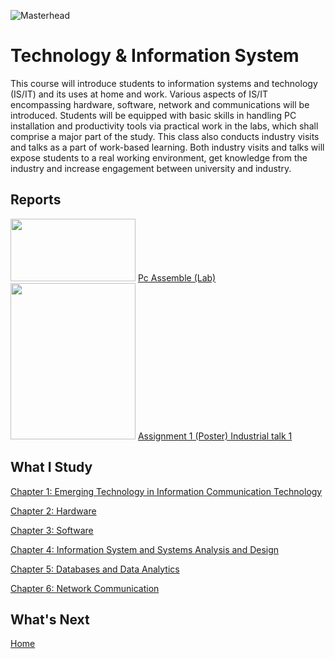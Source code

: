 ![Masterhead](https://t3.ftcdn.net/jpg/02/96/61/94/360_F_296619471_iEGweTy9VsokHtbCJsVmyez0d2rocmmA.jpg)
# Technology & Information System

This course will introduce students to information systems and technology (IS/IT) and its uses at home and work. Various aspects of IS/IT encompassing hardware, software, network and communications will be introduced. Students will be equipped with basic skills in handling PC installation and productivity tools via practical work in the labs, which shall comprise a major part of the study. This class also conducts industry visits and talks as a part of work-based learning. Both industry visits and talks will expose students to a real working environment, get knowledge from the industry and increase engagement between university and industry. 

<h2>Reports</h2>


<img src="https://wanahsblog.files.wordpress.com/2016/11/imag0636.jpg" width="200" height="100" />
<a href="https://github.com/chuahhw/pcassemble">Pc Assemble (Lab)</a>

<img src="https://github.com/chuahhw/TIS/assets/147809633/ef320361-e296-4b47-bd4e-81151c715c1b" width="200" height="250" />
<a href="https://github.com/chuahhw/poster">Assignment 1 (Poster) Industrial talk 1 </a>

<h2>What I Study</h2>

<a href="https://docs.google.com/presentation/d/1b8tfR5QBw4UxM2qVANCWL1WErIAPYE4K/edit?usp=drive_link&ouid=109754918660598038404&rtpof=true&sd=true">Chapter 1: Emerging Technology in Information Communication Technology</a>

<a href="https://docs.google.com/presentation/d/12KimUFRF72_cMWCQSIbkui9iIUJn_itQ/edit?usp=drive_link&ouid=109754918660598038404&rtpof=true&sd=true"> Chapter 2: Hardware</a>

<a href="https://docs.google.com/presentation/d/19-sXaA2babnCGz9bzl3ww-koH1IsrLmj/edit?usp=drive_link&ouid=109754918660598038404&rtpof=true&sd=true">Chapter 3: Software</a>

<a href="https://docs.google.com/presentation/d/1gWg1zncKdSCCCzbY1OCRSiVys4VX8TtH/edit?usp=drive_link&ouid=109754918660598038404&rtpof=true&sd=true">Chapter 4: Information System and Systems Analysis and Design </a>

<a href="https://docs.google.com/presentation/d/1WLxWf2GNI377Hlz4Ztrpdst5NrCJY_T6/edit?usp=drive_link&ouid=109754918660598038404&rtpof=true&sd=true">Chapter 5: Databases and Data Analytics</a>

<a href="https://docs.google.com/presentation/d/141-KqczN6aAduQgqG0CDuDYmiAOVW-jb/edit?usp=drive_link&ouid=109754918660598038404&rtpof=true&sd=true">Chapter 6: Network Communication</a>

<h2>What's Next</h2>
<a href="https://github.com/chuahhw">Home</a>
